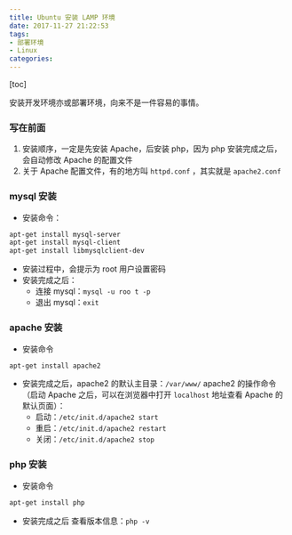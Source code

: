 ```yaml
---
title: Ubuntu 安装 LAMP 环境
date: 2017-11-27 21:22:53
tags: 
- 部署环境
- Linux
categories: 
---
```

[toc]

安装开发环境亦或部署环境，向来不是一件容易的事情。
<!--more-->
### 写在前面
1. 安装顺序，一定是先安装 Apache，后安装 php，因为 php 安装完成之后，会自动修改 Apache 的配置文件
2. 关于 Apache 配置文件，有的地方叫 `httpd.conf` ，其实就是 `apache2.conf`

### mysql 安装
+ 安装命令：
```bash
apt-get install mysql-server
apt-get install mysql-client 
apt-get install libmysqlclient-dev
```
+ 安装过程中，会提示为 root 用户设置密码
+ 安装完成之后：
  - 连接 mysql：`mysql -u roo t -p`
  - 退出 mysql：`exit`

### apache 安装
+ 安装命令
```bash
apt-get install apache2
```
+ 安装完成之后，apache2 的默认主目录：`/var/www/`
apache2 的操作命令（启动 Apache 之后，可以在浏览器中打开 `localhost` 地址查看 Apache 的默认页面）：
  - 启动：`/etc/init.d/apache2 start`
  - 重启：`/etc/init.d/apache2 restart`
  - 关闭：`/etc/init.d/apache2 stop`



### php 安装
+ 安装命令
```bash
apt-get install php
```
+ 安装完成之后
查看版本信息：`php -v`

